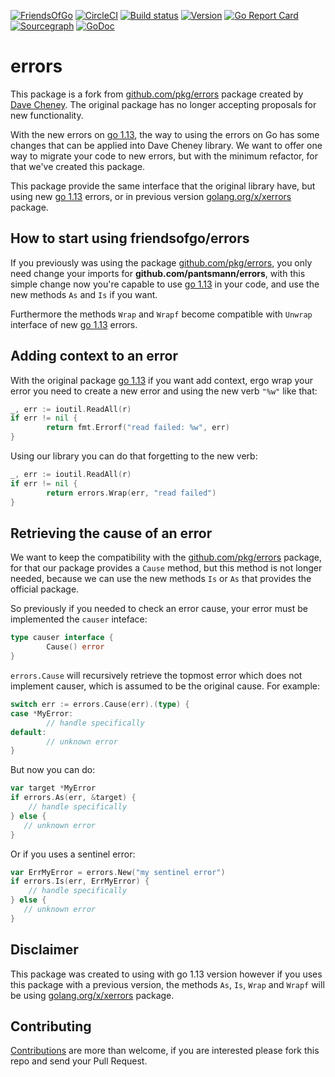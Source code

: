 [![FriendsOfGo](https://img.shields.io/badge/powered%20by-Friends%20of%20Go-73D7E2.svg)](https://friendsofgo.tech)
[![CircleCI](https://circleci.com/gh/friendsofgo/errors.svg?style=svg)](https://circleci.com/gh/friendsofgo/errors)
[![Build status](https://ci.appveyor.com/api/projects/status/phjkr6de4mnb19kq?svg=true)](https://ci.appveyor.com/project/aperezg/errors)
[![Version](https://img.shields.io/github/release/friendsofgo/errors.svg?style=flat-square)](https://github.com/friendsofgo/errors/releases/latest)
[![Go Report Card](https://goreportcard.com/badge/github.com/friendsofgo/errors)](https://goreportcard.com/report/github.com/friendsofgo/errors)
[![Sourcegraph](https://sourcegraph.com/github.com/friendsofgo/errors/-/badge.svg)](https://sourcegraph.com/github.com/friendsofgo/errors?badge)
[![GoDoc](https://godoc.org/github.com/friendsofgo/errors?status.svg)](https://godoc.org/github.com/friendsofgo/errors)

# errors

This package is a fork from [github.com/pkg/errors](https://github.com/pkg/errors) package created by
[Dave Cheney](https://github.com/davecheney). The original package has no longer accepting proposals for new functionality.

With the new errors on [go 1.13](https://godoc.org/errors), the way to using the errors on Go has some
changes that can be applied into Dave Cheney library. We want to offer one way to migrate your code to new
errors, but with the minimum refactor, for that we've created this package.

This package provide the same interface that the original library have, but using new [go 1.13](https://godoc.org/errors)
errors, or in previous version [golang.org/x/xerrors](https://golang.org/x/xerrors) package.

## How to start using friendsofgo/errors

If you previously was using the package [github.com/pkg/errors](https://github.com/pkg/errors), you only need
change your imports for **github.com/pantsmann/errors**, with this simple change now you're capable to use
[go 1.13](https://godoc.org/errors) in your code, and use the new methods `As` and `Is` if you want.

Furthermore the methods `Wrap` and `Wrapf` become compatible with `Unwrap` interface of new [go 1.13](https://godoc.org/errors) errors.

## Adding context to an error

With the original package [go 1.13](https://godoc.org/errors) if you want add context, ergo wrap your error you need to create
a new error and using the new verb `"%w"` like that:

```go
_, err := ioutil.ReadAll(r)
if err != nil {
        return fmt.Errorf("read failed: %w", err)
}
```

Using our library you can do that forgetting to the new verb:

```go
_, err := ioutil.ReadAll(r)
if err != nil {
        return errors.Wrap(err, "read failed")
}
```

## Retrieving the cause of an error

We want to keep the compatibility with the [github.com/pkg/errors](https://github.com/pkg/errors) package, for that
our package provides a `Cause` method, but this method is not longer needed, because we can use the new methods `Is` or `As`
that provides the official package.

So previously if you needed to check an error cause, your error must be implemented the `causer` inteface:

```go
type causer interface {
        Cause() error
}
```

`errors.Cause` will recursively retrieve the topmost error which does not implement causer, which is assumed to be the original cause. For example:

```go
switch err := errors.Cause(err).(type) {
case *MyError:
        // handle specifically
default:
        // unknown error
}
```

But now you can do:

```go
var target *MyError
if errors.As(err, &target) {
    // handle specifically
} else {
   // unknown error
}
```

Or if you uses a sentinel error:

```go
var ErrMyError = errors.New("my sentinel error")
if errors.Is(err, ErrMyError) {
    // handle specifically
} else {
   // unknown error
}
```

## Disclaimer
This package was created to using with go 1.13 version however if you uses this package with a previous version, the methods
`As`, `Is`, `Wrap` and `Wrapf` will be using [golang.org/x/xerrors](https://golang.org/x/xerrors) package.

## Contributing

[Contributions](https://github.com/pantsmann/errors/issues?q=is%3Aissue+is%3Aopen) are more than welcome, if you are interested please fork this repo and send your Pull Request.
